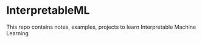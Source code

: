 # InterpretableML
This repo contains notes, examples, projects to learn Interpretable Machine Learning
